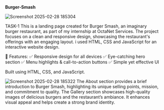 **Burger-Smash**

![Screenshot 2025-02-28 185304](https://github.com/user-attachments/assets/3f4bbbe9-f3b9-4d5e-b868-7d06bbaefc9b)

TASK-1 
This is a landing page created for Burger Smash, an imaginary burger restaurant, as part of my internship at OctaNet Services. The project focuses on a clean and responsive design, showcasing the restaurant's offerings with an engaging layout. i used HTML, CSS and JavaScript for an interactive website design.

🔹 Features:
✅ Responsive design for all devices
✅ Eye-catching hero section
✅ Menu highlights & call-to-action buttons
✅ Simple yet effective UI

Built using HTML, CSS, and JavaScript.

![Screenshot 2025-02-28 185322](https://github.com/user-attachments/assets/95da04e2-9f62-4d52-bedd-af8d5a9c228a)
The About section provides a brief introduction to Burger Smash, highlighting its unique selling points, mission, and commitment to quality. 
The Gallery section showcases high-quality images of delicious burgers and the restaurant’s ambiance. It enhances visual appeal and helps create a strong brand identity.
